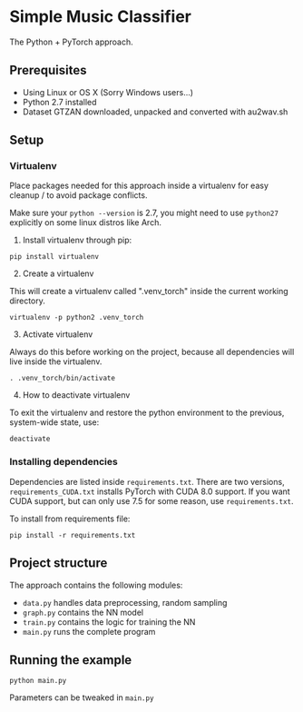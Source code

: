 # Simple Music Classifier

The Python + PyTorch approach.

## Prerequisites

- Using Linux or OS X (Sorry Windows users...)
- Python 2.7 installed
- Dataset GTZAN downloaded, unpacked and converted with au2wav.sh

## Setup

### Virtualenv

Place packages needed for this approach inside a virtualenv for easy cleanup / to avoid package conflicts.

Make sure your `python --version` is 2.7, you might need to use `python27` explicitly on some linux distros like Arch.

1. Install virtualenv through pip:

`pip install virtualenv`

2. Create a virtualenv

This will create a virtualenv called ".venv_torch" inside the current working directory.

`virtualenv -p python2 .venv_torch`

3. Activate virtualenv

Always do this before working on the project, because all dependencies will live inside the virtualenv.

`. .venv_torch/bin/activate`

4. How to deactivate virtualenv

To exit the virtualenv and restore the python environment to the previous, system-wide state, use:

`deactivate`

### Installing dependencies

Dependencies are listed inside `requirements.txt`. There are two versions, `requirements_CUDA.txt` installs PyTorch with CUDA 8.0 support. If you want CUDA support, but can only use 7.5 for some reason, use `requirements.txt`.

To install from requirements file:

`pip install -r requirements.txt`

## Project structure

The approach contains the following modules:

- `data.py` handles data preprocessing, random sampling
- `graph.py` contains the NN model
- `train.py` contains the logic for training the NN
- `main.py` runs the complete program

## Running the example

`python main.py`

Parameters can be tweaked in `main.py`